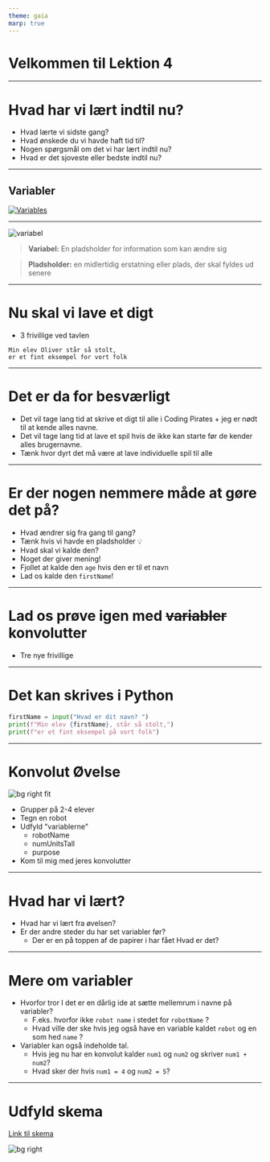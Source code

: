 ```yaml
---
theme: gaia
marp: true
---
```


# Velkommen til Lektion 4

---

# Hvad har vi lært indtil nu?

* Hvad lærte vi sidste gang?
* Hvad ønskede du vi havde haft tid til?
* Nogen spørgsmål om det vi har lært indtil nu?
* Hvad er det sjoveste eller bedste indtil nu?

---

## Variabler

[![Variables](https://img.youtube.com/vi/DI7DprN4FtE/0.jpg)](https://youtu.be/DI7DprN4FtE)

---

![variabel](https://code.org/curriculum/course4/4/vocab.png)

> **Variabel:** En pladsholder for information som kan ændre sig

> **Pladsholder:** en midlertidig erstatning eller plads, der skal fyldes ud senere

---

# Nu skal vi lave et digt

* 3 frivillige ved tavlen

```
Min elev Oliver står så stolt,
er et fint eksempel for vort folk
```

--- 

# Det er da for besværligt

* Det vil tage lang tid at skrive et digt til alle i Coding Pirates + jeg er nødt til at kende alles navne.
* Det vil tage lang tid at lave et spil hvis de ikke kan starte før de kender alles brugernavne.
* Tænk hvor dyrt det må være at lave individuelle spil til alle

---

# Er der nogen nemmere måde at gøre det på?

* Hvad ændrer sig fra gang til gang?
* Tænk hvis vi havde en pladsholder 💡
* Hvad skal vi kalde den?
* Noget der giver mening!
* Fjollet at kalde den `age` hvis den er til et navn
* Lad os kalde den `firstName`!

---

# Lad os prøve igen med ~~variabler~~ konvolutter

* Tre nye frivillige

---

# Det kan skrives i Python

```python
firstName = input("Hvad er dit navn? ")
print(f"Min elev {firstName}, står så stolt,")
print(f"er et fint eksempel på vort folk")
```

--- 

# Konvolut Øvelse

![bg right fit](https://i.stack.imgur.com/yD3l0.jpg)

* Grupper på 2-4 elever
* Tegn en robot
* Udfyld "variablerne"
  * robotName
  * numUnitsTall
  * purpose
* Kom til mig med jeres konvolutter

---

# Hvad har vi lært?

* Hvad har vi lært fra øvelsen?
* Er der andre steder du har set variabler før?
  * Der er en på toppen af de papirer i har fået
    Hvad er det?

--- 

# Mere om variabler

* Hvorfor tror I det er en dårlig ide at sætte mellemrum i navne på variabler?
  * F.eks. hvorfor ikke `robot name` i stedet for `robotName` ?
  * Hvad ville der ske hvis jeg også have en variable kaldet `robot` og en som hed `name` ?
* Variabler kan også indeholde tal.
  * Hvis jeg nu har en konvolut kalder `num1` og `num2` og skriver `num1 + num2`?
  * Hvad sker der hvis `num1 = 4` og `num2 = 5`?

--- 

# Udfyld skema

[Link til skema](https://code.org/curriculum/course4/4/Assessment4-Variables.pdf)

![bg right](https://lh7-us.googleusercontent.com/docs/AHkbwyIDAk4wvDftVEWHR8k_sLVze7M8XcDPqhrYgUH35VgEPo7_IIUDXJtrQ1lTD9FCqVDjLHWed-N0tj19eoLpEvUDCC3U_0S8um2n_vbpNiR_kp4=w1200-h630-p)



